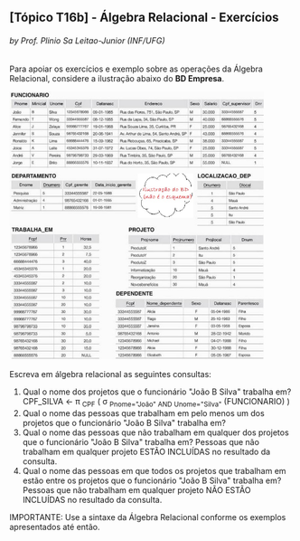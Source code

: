 ## [Tópico T16b] - Álgebra Relacional - Exercícios
###### *by Prof. Plinio Sa Leitao-Junior (INF/UFG)*

Para apoiar os exercícios e exemplo sobre as operações da Álgebra Relacional, considere a ilustração abaixo do **BD Empresa**.

<img src="../media/fig-mr-2.jpg" width="450">

Escreva em álgebra relacional as seguintes consultas:

1. Qual o nome dos projetos que o funcionário "João B Silva" trabalha em?<br>
CPF_SILVA ← π <sub>CPF</sub> ( σ <sub>Pnome="João" AND Unome="Silva"</sub> (FUNCIONARIO) )<br>
1. Qual o nome das pessoas que trabalham em pelo menos um dos projetos que o funcionário "João B Silva" trabalha em?<br>
1. Qual o nome das pessoas que não trabalham em qualquer dos projetos que o funcionário "João B Silva" trabalha em? Pessoas que não trabalham em qualquer projeto ESTÃO INCLUÍDAS no resultado da consulta.<br>
1. Qual o nome das pessoas em que todos os projetos que trabalham em estão entre os projetos que o funcionário "João B Silva" trabalha em? Pessoas que não trabalham em qualquer projeto NÃO ESTÃO INCLUÍDAS no resultado da consulta.<br>

IMPORTANTE: Use a sintaxe da Álgebra Relacional conforme os exemplos apresentados até então.

